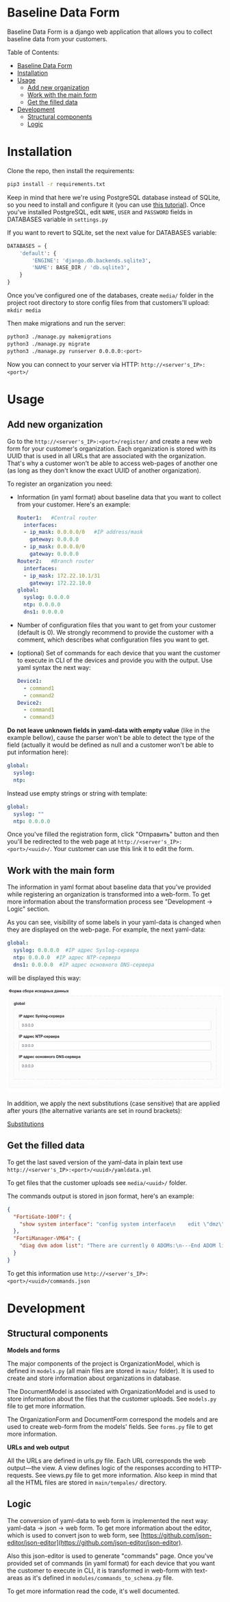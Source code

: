 # Baseline Data Form

Baseline Data Form is a django web application that allows you to collect baseline data from your customers.

Table of Contents:
- [Baseline Data Form](#baseline-data-form)
- [Installation](#installation)
- [Usage](#usage)
  * [Add new organization](#add-new-organization)
  * [Work with the main form](#work-with-the-main-form)
  * [Get the filled data](#get-the-filled-data)
- [Development](#development)
  * [Structural components](#structural-components)
  * [Logic](#logic)

# Installation

Clone the repo, then install the requirements:

```bash
pip3 install -r requirements.txt
```

Keep in mind that here we're using PostgreSQL database instead of SQLite, so you need to install and configure it (you can use [this tutorial](https://www.digitalocean.com/community/tutorials/how-to-use-postgresql-with-your-django-application-on-ubuntu-14-04)). Once you've installed PostgreSQL, edit `NAME`, `USER` and `PASSWORD` fields in DATABASES variable in `settings.py`

If you want to revert to SQLite, set the next value for DATABASES variable:

```python
DATABASES = {
    'default': {
        'ENGINE': 'django.db.backends.sqlite3',
        'NAME': BASE_DIR / 'db.sqlite3',
    }
}
```

Once you’ve configured one of the databases, create `media/` folder in the project root directory to store config files from that customers'll upload: `mkdir media`

Then make migrations and run the server:

```bash
python3 ./manage.py makemigrations
python3 ./manage.py migrate
python3 ./manage.py runserver 0.0.0.0:<port>
```

Now you can connect to your server via HTTP: `http://<server's_IP>:<port>/`

# Usage

## Add new organization

Go to the `http://<server's_IP>:<port>/register/` and create a new web form for your customer's organization. Each organization is stored with its UUID that is used in all URLs that are associated with the organization. That's why a customer won't be able to access web-pages of another one (as long as they don't know the exact UUID of another organization).

To register an organization you need:

- Information (in yaml format) about baseline data that you want to collect from your customer. Here's an example:

    ```yaml
    Router1:   #Central router
      interfaces:
      - ip_mask: 0.0.0.0/0   #IP address/mask
        gateway: 0.0.0.0
      - ip_mask: 0.0.0.0/0
        gateway: 0.0.0.0
    Router2:   #Branch router
      interfaces:
      - ip_mask: 172.22.10.1/31
        gateway: 172.22.10.0
    global:
      syslog: 0.0.0.0
      ntp: 0.0.0.0
      dns1: 0.0.0.0
    ```

- Number of configuration files that you want to get from your customer (default is 0). We strongly recommend to provide the customer with a comment, which describes what configuration files you want to get.
- (optional) Set of commands for each device that you want the customer to execute in CLI of the devices and provide you with the output. Use yaml syntax the next way:

    ```yaml
    Device1:
      - command1
      - command2
    Device2:
      - command1
      - command3
    ```

**Do not leave unknown fields in yaml-data with empty value** (like in the example bellow), cause the parser won't be able to detect the type of the field (actually it would be defined as null and a customer won't be able to put information here):

```yaml
global:
  syslog: 
  ntp: 
```

Instead use empty strings or string with template:

```yaml
global:
  syslog: ""
  ntp: 0.0.0.0
```

Once you've filled the registration form, click "Отправить" button and then you'll be redirected to the web page at `http://<server's_IP>:<port>/<uuid>/`. Your customer can use this link it to edit the form.

## Work with the main form

The information in yaml format about baseline data that you've provided while registering an organization is transformed into a web-form. To get more information about the transformation process see "Development → Logic" section.

As you can see, visibility of some labels in your yaml-data is changed when they are displayed on the web-page. For example, the next yaml-data:

```yaml
global:
  syslog: 0.0.0.0  #IP адрес Syslog-сервера
  ntp: 0.0.0.0  #IP адрес NTP-сервера
  dns1: 0.0.0.0  #IP адрес основного DNS-сервера
```

will be displayed this way:

![static/images/subst_example.png](static/images/subst_example.png)

In addition, we apply the next substitutions (case sensitive) that are applied after yours (the alternative variants are set in round brackets):

[Substitutions](https://www.notion.so/9a17b713a93743b9bf6a0450a237be02)

## Get the filled data

To get the last saved version of the yaml-data in plain text use `http://<server's_IP>:<port>/<uuid>/yamldata.yml`

To get files that the customer uploads see `media/<uuid>/` folder.

The commands output is stored in json format, here's an example:

```json
{
  "FortiGate-100F": {
    "show system interface": "config system interface\n    edit \"dmz\"\n        set vdom \"root\"\n        set allowaccess ping https fgfm fabric\n        set type physical\n        set role dmz\n        set snmp-index 1\n    next\nend"
  },
  "FortiManager-VM64": {
    "diag dvm adom list": "There are currently 0 ADOMs:\n---End ADOM list---"
  }
}
```

 To get this information use `http://<server's_IP>:<port>/<uuid>/commands.json`

# Development

## Structural components

**Models and forms**

The major components of the project is OrganizationModel, which is defined in `models.py` (all main files are stored in `main/` folder). It is used to create and store information about organizations in database.

The DocumentModel is associated with OrganizationModel and is used to store information about the files that the customer uploads. See `models.py` file to get more information.

The OrganizationForm and DocumentForm correspond the models and are used to create web-form from the models' fields. See `forms.py` file to get more information.

**URLs and web output**

All the URLs are defined in urls.py file. Each URL corresponds the web output—the view. A view defines logic of the responses according to HTTP-requests. See views.py file to get more information. Also keep in mind that all the HTML files are stored in `main/tempales/` directory.

## Logic

The conversion of yaml-data to web form is implemented the next way: yaml-data → json → web form. To get more information about the editor, which is used to convert json to web form, see [https://github.com/json-editor/json-editor](https://github.com/json-editor/json-editor).

Also this json-editor is used to generate "commands" page. Once you've provided set of commands (in yaml format) for each device that you want the customer to execute in CLI, it is transformed in web-form with text-areas as it's defined in `modules/commands_to_schema.py` file.

To get more information read the code, it's well documented.
